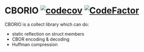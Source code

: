 # CBORIO  [![codecov](https://codecov.io/gh/Xtinc/CBORIO/branch/main/graph/badge.svg?token=WPJ7UQ2UMJ)](https://codecov.io/gh/Xtinc/CBORIO) [![CodeFactor](https://www.codefactor.io/repository/github/xtinc/cborio/badge/main)](https://www.codefactor.io/repository/github/xtinc/cborio/overview/main)
CBORIO is a collect library which can do:
- static reflection on struct members
- CBOR encoding & decoding
- Huffman compression  
